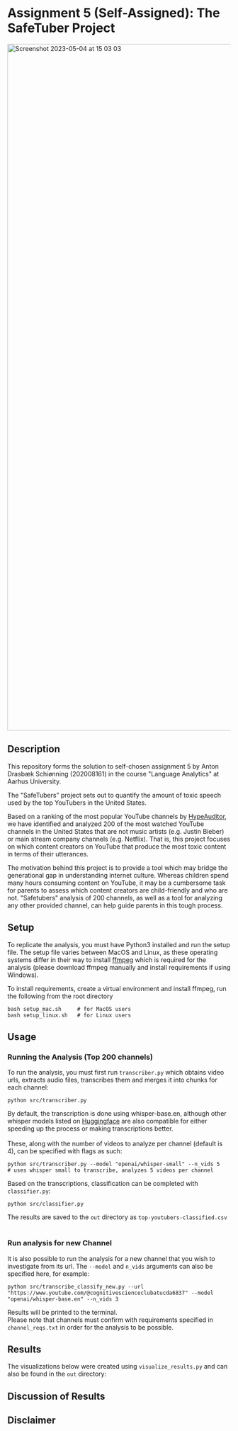 # Assignment 5 (Self-Assigned): The SafeTuber Project
<img width="1551" alt="Screenshot 2023-05-04 at 15 03 03" src="https://user-images.githubusercontent.com/80207895/236212819-b9fd96a1-86c1-4ec6-b5d2-60d6407b39d6.png">

## Description
This repository forms the solution to self-chosen assignment 5 by Anton Drasbæk Schiønning (202008161) in the course "Language Analytics" at Aarhus University. <br>

The "SafeTubers" project sets out to quantify the amount of toxic speech used by the top YouTubers in the United States. <br> 

Based on a ranking of the most popular YouTube channels by [HypeAuditor](https://hypeauditor.com/top-youtube/), we have identified and analyzed 200 of the most watched YouTube channels in the United States that are not music artists (e.g. Justin Bieber) or main stream company channels (e.g. Netflix). That is, this project focuses on which content creators on YouTube that produce the most toxic content in terms of their utterances. <br>

The motivation behind this project is to provide a tool which may bridge the generational gap in understanding internet culture. Whereas children spend many hours consuming content on YouTube, it may be a cumbersome task for parents to assess which content creators are child-friendly and who are not. "Safetubers" analysis of 200 channels, as well as a tool for analyzing any other provided channel, can help guide parents in this tough process.

## Setup
To replicate the analysis, you must have Python3 installed and run the setup file. The setup file varies between MacOS and Linux, as these operating systems differ in their way to install [ffmpeg](https://ffmpeg.org/) which is required for the analysis (please download ffmpeg manually and install requirements if using Windows). <br>

To install requirements, create a virtual environment and install ffmpeg, run the following from the root directory
```
bash setup_mac.sh     # for MacOS users
bash setup_linux.sh   # for Linux users
```
## Usage
### Running the Analysis (Top 200 channels)
To run the analysis, you must first run `transcriber.py` which obtains video urls, extracts audio files, transcribes them and merges it into chunks for each channel:
```
python src/transcriber.py
```
By default, the transcription is done using whisper-base.en, although other whisper models listed on [Huggingface](https://huggingface.co/models?pipeline_tag=automatic-speech-recognition&sort=downloads) are also compatible for either speeding up the process or making transcriptions better. <br/><br/>
These, along with the number of videos to analyze per channel (default is 4), can be specified with flags as such:
```
python src/transcriber.py --model "openai/whisper-small" --n_vids 5     # uses whisper small to transcribe, analyzes 5 videos per channel
```

Based on the transcriptions, classification can be completed with `classifier.py`:
```
python src/classifier.py
```
The results are saved to the `out` directory as `top-youtubers-classified.csv`
<br/><br/>

### Run analysis for new Channel
It is also possible to run the analysis for a new channel that you wish to investigate from its url. The `--model` and `n_vids` arguments can also be specified here, for example:
```
python src/transcribe_classify_new.py --url "https://www.youtube.com/@cognitivescienceclubatucda6837" --model "openai/whisper-base.en" --n_vids 3
```
Results will be printed to the terminal. <br>
Please note that channels must confirm with requirements specified in `channel_reqs.txt` in order for the analysis to be possible.

## Results
The visualizations below were created using `visualize_results.py` and can also be found in the `out` directory:

## Discussion of Results

## Disclaimer








